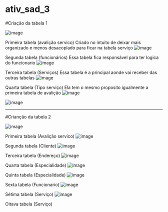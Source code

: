 # ativ_sad_3


#Criação da tabela 1

![image](https://github.com/Matheuslira931/ativ_sad_3/assets/67758248/63c05385-bf82-4ce0-8888-f9dded74baa6)

Primeira tabela (avalição servico)
Criado no intuito de deixar mais organizado e menos desacoplado para ficar na tabela serviço
![image](https://github.com/Matheuslira931/ativ_sad_3/assets/67758248/7a1f3b54-bbcc-489f-9be1-0db2d7290eec)

Segunda tabela (funcionários)
Essa tabela fica responsável para ter logica do funcionario
![image](https://github.com/Matheuslira931/ativ_sad_3/assets/67758248/88a3c7ee-3f7e-469f-b5c7-609302d47c92)

Terceira tabela (Serviços)
Essa tabela é a principal aonde vai receber das outras tabelas
![image](https://github.com/Matheuslira931/ativ_sad_3/assets/67758248/fc0ac91b-52aa-4f01-a496-f11b39601a0f)

Quarta tabela (Tipo serviço)
Ela tem o mesmo proposito igualmente a primeira tabela de avalição 
![image](https://github.com/Matheuslira931/ativ_sad_3/assets/67758248/a9fe9f04-7783-4f0a-bfab-a5e203d0c14e)


![image](https://github.com/Matheuslira931/ativ_sad_3/assets/67758248/85a2b8df-7c6f-4b43-b5d8-c8ddf634c8df)


_______________


#Crianção da tabela 2

![image](https://github.com/Matheuslira931/ativ_sad_3/assets/88988394/9d917466-e312-4d03-ac78-370b8561fb52)

Primeira tabela (Avalição servico)
![image](https://github.com/Matheuslira931/ativ_sad_3/assets/88988394/1cf3999f-72af-4e50-8b0d-d20dc25416e4)

Segunda tabela (Cliente)
![image](https://github.com/Matheuslira931/ativ_sad_3/assets/88988394/6d193ddc-707b-4f5b-b227-2a9d446dcfd7)

Terceira tabela (Endereço)
![image](https://github.com/Matheuslira931/ativ_sad_3/assets/88988394/3e0462be-9dcd-4dc7-a621-6bde751de6d2)

Quarta tabela (Especialidade)
![image](https://github.com/Matheuslira931/ativ_sad_3/assets/88988394/623414ae-9a84-4dd4-b0a4-8d27f921129f)

Quinta tabela (Especialidade)
![image](https://github.com/Matheuslira931/ativ_sad_3/assets/88988394/1e1512b5-083d-4541-9121-22fc6a9f2ccc)

Sexta tabela (Funcionario)
![image](https://github.com/Matheuslira931/ativ_sad_3/assets/88988394/1f3aa5c9-365b-4165-b776-c99c48b7666d)

Sétima tabela (Serviço)
![image](https://github.com/Matheuslira931/ativ_sad_3/assets/88988394/cab067ed-5c5a-4606-9572-220215a23894)

Oitava tabela (Serviço)





